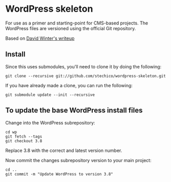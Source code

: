 # WordPress skeleton
For use as a primer and starting-point for CMS-based projects. The WordPress files are versioned using the official Git repository.

Based on [David Winter's writeup](http://davidwinter.me/articles/2012/04/09/install-and-manage-wordpress-with-git/)


## Install

Since this uses submodules, you'll need to clone it by doing the following:

	git clone --recursive git://github.com/stechico/wordpress-skeleton.git

If you have already made a clone, you can run the following:

	git submodule update --init --recursive



## To update the base WordPress install files

Change into the WordPress subrepository:

	cd wp
	git fetch --tags
	git checkout 3.8


Replace 3.8 with the correct and latest version number.

Now commit the changes subrepository version to your main project:

	cd ..
	git commit -m "Update WordPress to version 3.8"
